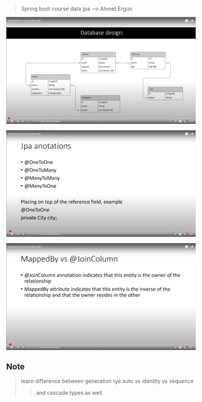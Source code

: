 >Spring boot course data jpa --> Ahmet Ergun

![Spring boot course data jpa!](./images/database-design.png "Spring boot course data jpa")

![JPA Annotations!](./images/jpa-annotations.png "JPA Annotations")


![Mapped By VS @JoinColumn!](./images/img2.png "JMapped By VS @JoinColumn")

## Note
> learn difference between generation tye auto vs identity vs sequence
>> and cascade types as well